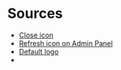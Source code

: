 # Sources

- [Close icon](https://icons8.com/icon/2i5n7zNvArOt/close)
- [Refresh icon on Admin Panel](https://icons8.com/icon/123373/update-left-rotation)
- [Default logo](https://icons8.com/icon/N1i3OmRswx0D/reading)
- 